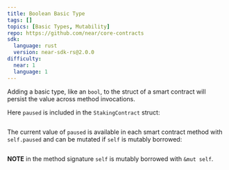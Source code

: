 ```yaml
---
title: Boolean Basic Type
tags: []
topics: [Basic Types, Mutability]
repo: https://github.com/near/core-contracts
sdk:
  language: rust
  version: near-sdk-rs@2.0.0
difficulty:
  near: 1
  language: 1
---
```


Adding a basic type, like an `bool`, to the struct of a smart contract will persist the value across method invocations.

Here `paused` is included in the `StakingContract` struct:

```https://github.com/near/core-contracts/blob/d84f7a924b79009d3f7aa4e577c07b08a0489dc9/staking-pool/src/lib.rs#L89-L117
```

The current value of `paused` is available in each smart contract method with `self.paused` and can be mutated if `self` is mutably borrowed:

```https://github.com/near/core-contracts/blob/d84f7a924b79009d3f7aa4e577c07b08a0489dc9/staking-pool/src/lib.rs#L464-L471
```

**NOTE** in the method signature `self` is mutably borrowed with `&mut self`.

```https://github.com/near/core-contracts/blob/d84f7a924b79009d3f7aa4e577c07b08a0489dc9/staking-pool/src/lib.rs#L475-L482
```
